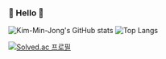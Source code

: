 ### 👋 Hello 👋

<!--
**Kim-Min-Jong/Kim-Min-Jong** is a ✨ _special_ ✨ repository because its `README.md` (this file) appears on your GitHub profile.

Here are some ideas to get you started:

- 🔭 I’m currently working on ...
- 🌱 I’m currently learning ...
- 👯 I’m looking to collaborate on ...
- 🤔 I’m looking for help with ...
- 💬 Ask me about ...
- 📫 How to reach me: ...
- 😄 Pronouns: ...
- ⚡ Fun fact: ...
-->
<!-- Interested in:
![Java](https://img.shields.io/badge/Java-007396.svg?&style=for-the-badge&logo=Java&logoColor=white)
![Kotlin](https://img.shields.io/badge/Kotlin-7f52ff.svg?&style=for-the-badge&logo=Kotlin&logoColor=white)
![Android](https://img.shields.io/badge/Android-3ddc84.svg?&style=for-the-badge&logo=Android&logoColor=white)
![Python](https://img.shields.io/badge/Python-3776ab.svg?&style=for-the-badge&logo=Python&logoColor=white) -->

![Kim-Min-Jong's GitHub stats](https://github-readme-stats.vercel.app/api?username=Kim-Min-Jong&show_icons=true)
![Top Langs](https://github-readme-stats.vercel.app/api/top-langs/?username=Kim-Min-Jong&layout=compact)

[![Solved.ac
프로필](http://mazassumnida.wtf/api/mini/generate_badge?boj=alswhddkdl)](https://solved.ac/alswhddkdl) 
